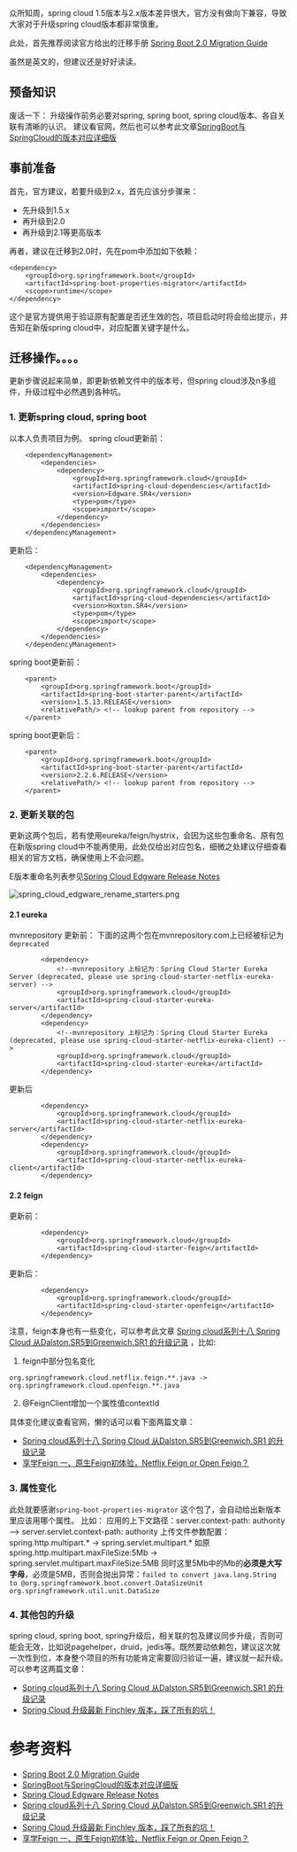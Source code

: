 众所知周，spring cloud 1.5版本与2.x版本差异很大，官方没有做向下兼容，导致大家对于升级spring cloud版本都非常慎重。

此处，首先推荐阅读官方给出的迁移手册 [Spring Boot 2.0 Migration Guide](https://github.com/spring-projects/spring-boot/wiki/Spring-Boot-2.0-Migration-Guide)

虽然是英文的，但建议还是好好读读。

## 预备知识

废话一下：
升级操作前务必要对spring, spring boot, spring cloud版本、各自关联有清晰的认识。
建议看官网，然后也可以参考此文章[SpringBoot与SpringCloud的版本对应详细版](https://blog.csdn.net/qq32933432/article/details/89375630)

## 事前准备

首先，官方建议，若要升级到2.x，首先应该分步骤来：
- 先升级到1.5.x
- 再升级到2.0
- 再升级到2.1等更高版本

再者，建议在迁移到2.0时，先在pom中添加如下依赖：
```
<dependency>
	<groupId>org.springframework.boot</groupId>
	<artifactId>spring-boot-properties-migrator</artifactId>
	<scope>runtime</scope>
</dependency>
```

这个是官方提供用于验证原有配置是否还生效的包，项目启动时将会给出提示，并告知在新版spring cloud中，对应配置关键字是什么。

## 迁移操作。。。。

更新步骤说起来简单，即更新依赖文件中的版本号，但spring cloud涉及n多组件，升级过程中必然遇到各种坑。

### 1. 更新spring cloud, spring boot

以本人负责项目为例。
spring cloud更新前：
```
    <dependencyManagement>
        <dependencies>
            <dependency>
                <groupId>org.springframework.cloud</groupId>
                <artifactId>spring-cloud-dependencies</artifactId>
                <version>Edgware.SR4</version>
                <type>pom</type>
                <scope>import</scope>
            </dependency>
        </dependencies>
    </dependencyManagement>
```
更新后：
```
    <dependencyManagement>
        <dependencies>
            <dependency>
                <groupId>org.springframework.cloud</groupId>
                <artifactId>spring-cloud-dependencies</artifactId>
                <version>Hoxton.SR4</version>
                <type>pom</type>
                <scope>import</scope>
            </dependency>
        </dependencies>
    </dependencyManagement>
```

spring boot更新前：
```
    <parent>
        <groupId>org.springframework.boot</groupId>
        <artifactId>spring-boot-starter-parent</artifactId>
        <version>1.5.13.RELEASE</version>
        <relativePath/> <!-- lookup parent from repository -->
    </parent>
```
spring boot更新后：
```
    <parent>
        <groupId>org.springframework.boot</groupId>
        <artifactId>spring-boot-starter-parent</artifactId>
        <version>2.2.6.RELEASE</version>
        <relativePath/> <!-- lookup parent from repository -->
    </parent>
```

### 2. 更新关联的包

更新这两个包后，若有使用eureka/feign/hystrix，会因为这些包重命名、原有包在新版spring cloud中不能再使用，此处仅给出对应包名，细微之处建议仔细查看相关的官方文档，确保使用上不会问题。

E版本重命名列表参见[Spring Cloud Edgware Release Notes](https://github.com/spring-projects/spring-cloud/wiki/Spring-Cloud-Edgware-Release-Notes)

![spring_cloud_edgware_rename_starters.png](images/spring_cloud_edgware_rename_starters.png)

#### 2.1 eureka
mvnrepository
更新前：
下面的这两个包在mvnrepository.com上已经被标记为`deprecated`
```
        <dependency>
            <!--mvnrepository 上标记为：Spring Cloud Starter Eureka Server (deprecated, please use spring-cloud-starter-netflix-eureka-server) -->
            <groupId>org.springframework.cloud</groupId>
            <artifactId>spring-cloud-starter-eureka-server</artifactId>
        </dependency>
        <dependency>
            <!--mvnrepository 上标记为：Spring Cloud Starter Eureka (deprecated, please use spring-cloud-starter-netflix-eureka-client) -->
            <groupId>org.springframework.cloud</groupId>
            <artifactId>spring-cloud-starter-eureka</artifactId>
        </dependency>
```
更新后
```
        <dependency>
            <groupId>org.springframework.cloud</groupId>
            <artifactId>spring-cloud-starter-netflix-eureka-server</artifactId>
        </dependency>
        <dependency>
            <groupId>org.springframework.cloud</groupId>
            <artifactId>spring-cloud-starter-netflix-eureka-client</artifactId>
        </dependency>
```

#### 2.2 feign

更新前：
```
        <dependency>
            <groupId>org.springframework.cloud</groupId>
            <artifactId>spring-cloud-starter-feign</artifactId>
        </dependency>
```
更新后：
```
        <dependency>
            <groupId>org.springframework.cloud</groupId>
            <artifactId>spring-cloud-starter-openfeign</artifactId>
        </dependency>
```

注意，feign本身也有一些变化，可以参考此文章 [Spring cloud系列十八 Spring Cloud 从Dalston.SR5到Greenwich.SR1 的升级记录](https://blog.csdn.net/hry2015/article/details/89340069) ，比如:
1. feign中部分包名变化
```
org.springframework.cloud.netflix.feign.**.java -> org.springframework.cloud.openfeign.**.java
```

2. @FeignClient增加一个属性值contextId

具体变化建议查看官网，懒的话可以看下面两篇文章：
- [Spring cloud系列十八 Spring Cloud 从Dalston.SR5到Greenwich.SR1 的升级记录](https://blog.csdn.net/hry2015/article/details/89340069) 
- [享学Feign 一、原生Feign初体验，Netflix Feign or Open Feign？](https://blog.csdn.net/f641385712/article/details/104211659)



### 3. 属性变化

此处就要感谢`spring-boot-properties-migrator` 这个包了，会自动给出新版本里应该用哪个属性。
比如：
应用的上下文路径：server.context-path: authority --> server.servlet.context-path: authority
上传文件参数配置：spring.http.multipart.* -> spring.servlet.multipart.*
如原 spring.http.multipart.maxFileSize:5Mb -> spring.servlet.multipart.maxFileSize:5MB
同时这里5Mb中的Mb的**必须是大写字母**，必须是5MB，否则会抛出异常：`failed to convert java.lang.String to @org.springframework.boot.convert.DataSizeUnit org.springframework.util.unit.DataSize`

### 4. 其他包的升级

spring cloud, spring boot, spring升级后，相关联的包及建议同步升级，否则可能会无效，比如说pagehelper，druid，jedis等。既然要动依赖包，建议这次就一次性到位，本身整个项目的所有功能肯定需要回归验证一遍，建议就一起升级。
可以参考这两篇文章：
- [Spring cloud系列十八 Spring Cloud 从Dalston.SR5到Greenwich.SR1 的升级记录](https://blog.csdn.net/hry2015/article/details/89340069) 
- [Spring Cloud 升级最新 Finchley 版本，踩了所有的坑！](https://www.cnblogs.com/javastack/p/9446837.html)

# 参考资料
- [Spring Boot 2.0 Migration Guide](https://github.com/spring-projects/spring-boot/wiki/Spring-Boot-2.0-Migration-Guide)
- [SpringBoot与SpringCloud的版本对应详细版](https://blog.csdn.net/qq32933432/article/details/89375630)
- [Spring Cloud Edgware Release Notes](https://github.com/spring-projects/spring-cloud/wiki/Spring-Cloud-Edgware-Release-Notes)
- [Spring cloud系列十八 Spring Cloud 从Dalston.SR5到Greenwich.SR1 的升级记录](https://blog.csdn.net/hry2015/article/details/89340069) 
- [Spring Cloud 升级最新 Finchley 版本，踩了所有的坑！](https://www.cnblogs.com/javastack/p/9446837.html)
- [享学Feign 一、原生Feign初体验，Netflix Feign or Open Feign？](https://blog.csdn.net/f641385712/article/details/104211659)
